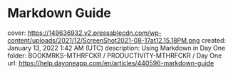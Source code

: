 # Markdown Guide

cover: https://149636932.v2.pressablecdn.com/wp-content/uploads/2021/12/ScreenShot2021-08-17at12.15.18PM.png
created: January 13, 2022 1:42 AM (UTC)
description: Using Markdown in Day One
folder: BOOKMRKS-MTHRFCKR / PRODUCTIVITY-MTHRFCKR / Day One
url: https://help.dayoneapp.com/en/articles/440596-markdown-guide